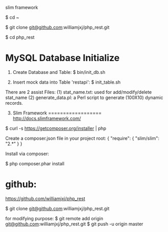 slim framework


$ cd ~

$ git clone git@github.com:williamjxj/php_rest.git

$ cd php_rest



MySQL Database Initialize
==========================

1. Create Database and Table:
$ bin/init_db.sh

2. Insert mock data into Table 'restapi':
$ init_table.sh

There are 2 assist Files:
(1) stat_name.txt:  used for add/modify/delete stat_name
(2) generate_data.pl: a Perl script to generate (100X10) dynamic records.


3. Slim Framework
==================
http://docs.slimframework.com/

$ curl -s https://getcomposer.org/installer | php

Create a composer.json file in your project root:
{
  "require": {
	 "slim/slim": "2.*"
  }
}

Install via composer:

$ php composer.phar install


github:
=======
https://github.com/williamjxj/php_rest

$ git clone git@github.com:williamjxj/php_rest.git

for modifying purpose:
$ git remote add origin git@github.com:williamjxj/php_rest.git
$ git push -u origin master



